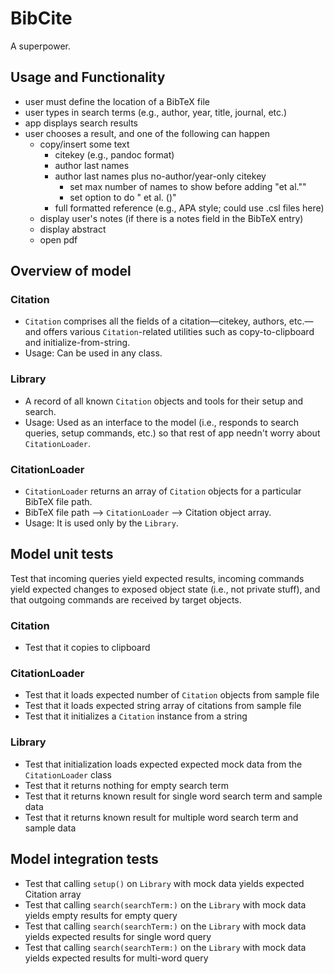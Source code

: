 # BibCite
A superpower.

## Usage and Functionality
- user must define the location of a BibTeX file
- user types in search terms (e.g., author, year, title, journal, etc.)
- app displays search results
- user chooses a result, and one of the following can happen
    - copy/insert some text
        - citekey (e.g., pandoc format)
        - author last names
        - author last names plus no-author/year-only citekey
            - set max number of names to show before adding "et al.""
            - set option to do "<first author>  et al. (<year>)"
        - full formatted reference (e.g., APA style; could use .csl files here)
    - display user's notes (if there is a notes field in the BibTeX entry)
    - display abstract
    - open pdf

## Overview of model

### Citation
- `Citation` comprises all the fields of a citation—citekey, authors, etc.—and offers various `Citation`-related utilities such as copy-to-clipboard and initialize-from-string.
- Usage: Can be used in any class.

### Library
- A record of all known `Citation` objects and tools for their setup and search.
- Usage: Used as an interface to the model (i.e., responds to search queries, setup commands, etc.) so that rest of app needn't worry about `CitationLoader`.

### CitationLoader
- `CitationLoader` returns an array of `Citation` objects for a particular BibTeX file path. 
- BibTeX file path --> `CitationLoader` --> Citation object array.
- Usage: It is used only by the `Library`.

## Model unit tests
Test that incoming queries yield expected results, incoming commands yield expected changes to exposed object state (i.e., not private stuff), and that outgoing commands are received by target objects.

### Citation
- Test that it copies to clipboard

### CitationLoader
- Test that it loads expected number of `Citation` objects from sample file
- Test that it loads expected string array of citations from sample file
- Test that it initializes a `Citation` instance from a string

### Library
- Test that initialization loads expected expected mock data from the `CitationLoader` class
- Test that it returns nothing for empty search term
- Test that it returns known result for single word search term and sample data
- Test that it returns known result for multiple word search term and sample data


## Model integration tests
- Test that calling `setup()` on `Library` with mock data yields expected Citation array
- Test that calling `search(searchTerm:)` on the `Library` with mock data yields empty results for empty query
- Test that calling `search(searchTerm:)` on the `Library` with mock data yields expected results for single word query
- Test that calling `search(searchTerm:)` on the `Library` with mock data yields expected results for multi-word query
